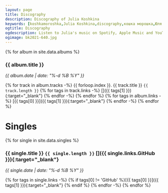 ```yaml
---
layout: page
title: Discography
description: Discography of Julia Koshkina
keywords: [koshkamoroshka,Julia Koshkina,discography,кошка морошка,Юля Кошкина,дискография]
ogtitle: Discography
ogdescription: Listen to Julia's music on Spotify, Apple Music and YouTube
ogimage: bk2021-640.jpg
---
```


{% for album in site.data.albums %}

### {{ album.title }}
_{{ album.date | date: "%-d %B %Y" }}_

{% for track in album.tracks -%}
{{ forloop.index }}. {{ track.title }} `{{ track.length }}`
{% for tags in track.links -%}
[]({{ tags[1] }}){:target="_blank"} 
{% endfor -%}
{% endfor %}
{% for tags in album.links -%}
[{{ tags[0] }}]({{ tags[1] }}){:target="_blank"}
{% endfor -%}
{% endfor %}

# Singles
{% for single in site.data.singles %}
### {{ single.title }} `{{ single.length }}` []({{ single.links.GitHub }}){:target="_blank"}
_{{ single.date | date: "%-d %B %Y" }}_

{% for tags in single.links -%}
{% if tags[0] != 'GitHub' %}[{{ tags[0] }}]({{ tags[1] }}){:target="_blank"} {% endif %}
{% endfor -%}
{% endfor %}
